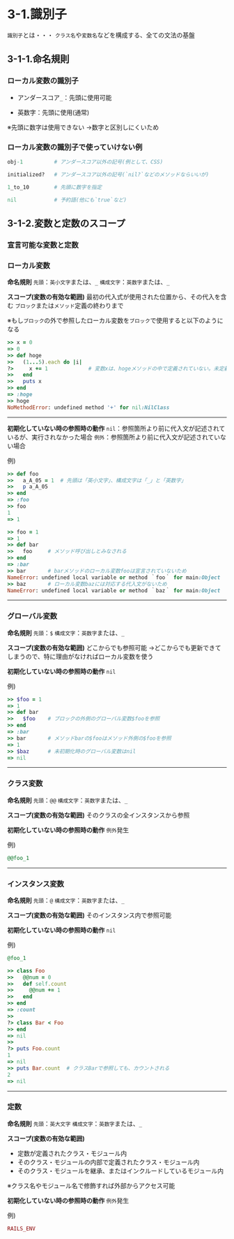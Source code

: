 3-1.識別子
=========

`識別子`とは・・・
`クラス名`や`変数名`などを構成する、全ての文法の基盤

## 3-1-1.命名規則

### ローカル変数の識別子

* アンダースコア`_`：先頭に使用可能

* 英数字：先頭に使用(通常)

※先頭に数字は使用できない
→数字と区別しにくいため

### ローカル変数の識別子で使っていけない例

```ruby
obj-1          # アンダースコア以外の記号(例として、CSS)

initialized?   # アンダースコア以外の記号(`nil?`などのメソッドならいいが)

1_to_10        # 先頭に数字を指定

nil            # 予約語(他にも`true`など)
```

## 3-1-2.変数と定数のスコープ

### 宣言可能な変数と定数

### ローカル変数

**命名規則**
`先頭`：`英小文字`または、`_`
`構成文字`：`英数字`または、`_`

**スコープ(変数の有効な範囲)**
最初の代入式が使用された位置から、その代入を含む
`ブロック`または`メソッド`定義の終わりまで

※もし`ブロック`の外で参照したローカル変数を`ブロック`で使用すると以下のようになる

```ruby
>> x = 0
=> 0
>> def hoge
>>   (1...5).each do |i|
?>     x += 1             # 変数xは、hogeメソッドの中で定義されていない。未定義の変数に代入しようとしているので、エラー。
>>   end
>>   puts x
>> end
=> :hoge
>> hoge
NoMethodError: undefined method '+' for nil:NilClass
```

***

**初期化していない時の参照時の動作**
`nil`：参照箇所より前に代入文が記述されているが、実行されなかった場合
`例外`：参照箇所より前に代入文が記述されていない場合

例)

```ruby
>> def foo
>>   a_A_05 = 1  # 先頭は「英小文字」、構成文字は「_」と「英数字」
>>   p a_A_05
>> end
=> :foo
>> foo
1
=> 1

>> foo = 1
=> 1
>> def bar
>>   foo     # メソッド呼び出しとみなされる
>> end
=> :bar
>> bar       # barメソッドのローカル変数fooは宣言されていないため
NameError: undefined local variable or method ｀foo｀ for main:Object
>> baz       # ローカル変数bazには対応する代入文がないため
NameError: undefined local variable or method ｀baz｀ for main:Object
```

***

### グローバル変数

**命名規則**
`先頭`：`$`
`構成文字`：`英数字`または、`_`

**スコープ(変数の有効な範囲)**
どこからでも参照可能
→どこからでも更新できてしまうので、特に理由がなければローカル変数を使う

**初期化していない時の参照時の動作**
`nil`

例)

```ruby
>> $foo = 1
=> 1
>> def bar
>>   $foo    # ブロックの外側のグローバル変数$fooを参照
>> end
=> :bar
>> bar       # メソッドbarの$fooはメソッド外側の$fooを参照
=> 1
>> $baz      # 未初期化時のグローバル変数はnil
=> nil
```

***

### クラス変数

**命名規則**
`先頭`：`@@`
`構成文字`：`英数字`または、`_`

**スコープ(変数の有効な範囲)**
そのクラスの全インスタンスから参照

**初期化していない時の参照時の動作**
`例外`発生

例)

```ruby
@@foo_1
```

***

### インスタンス変数

**命名規則**
`先頭`：`@`
`構成文字`：`英数字`または、`_`

**スコープ(変数の有効な範囲)**
そのインスタンス内で参照可能

**初期化していない時の参照時の動作**
`nil`

例)

```ruby
@foo_1
```

```ruby
>> class Foo
>>   @@num = 0
>>   def self.count
>>     @@num += 1
>>   end
>> end
=> :count
>>
?> class Bar < Foo
>> end
=> nil
>>
?> puts Foo.count
1
=> nil
>> puts Bar.count  # クラスBarで参照しても、カウントされる
2
=> nil
```

***

### 定数

**命名規則**
`先頭`：`英大文字`
`構成文字`：`英数字`または、`_`

**スコープ(変数の有効な範囲)**

* 定数が定義されたクラス・モジュール内
* そのクラス・モジュールの内部で定義されたクラス・モジュール内
* そのクラス・モジュールを継承、またはインクルードしているモジュール内

※クラス名やモジュール名で修飾すれば外部からアクセス可能

**初期化していない時の参照時の動作**
`例外`発生

例)

```ruby
RAILS_ENV
```
